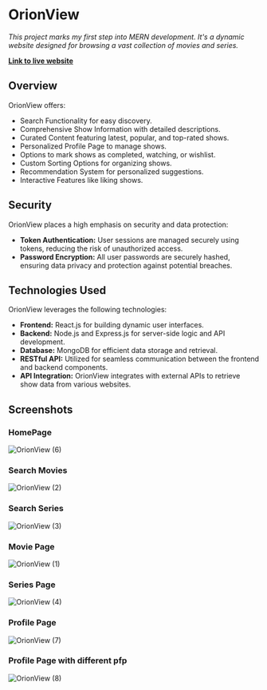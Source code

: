# OrionView

*This project marks my first step into MERN development. It's a dynamic website designed for browsing a vast collection of movies and series.*

**[Link to live website](https://orion-view-frontend.vercel.app/)**

## Overview

OrionView offers:
- Search Functionality for easy discovery.
- Comprehensive Show Information with detailed descriptions.
- Curated Content featuring latest, popular, and top-rated shows.
- Personalized Profile Page to manage shows.
- Options to mark shows as completed, watching, or wishlist.
- Custom Sorting Options for organizing shows.
- Recommendation System for personalized suggestions.
- Interactive Features like liking shows.

## Security

OrionView places a high emphasis on security and data protection:
- **Token Authentication:** User sessions are managed securely using tokens, reducing the risk of unauthorized access.
- **Password Encryption:** All user passwords are securely hashed, ensuring data privacy and protection against potential breaches.

## Technologies Used

OrionView leverages the following technologies:
- **Frontend:** React.js for building dynamic user interfaces.
- **Backend:** Node.js and Express.js for server-side logic and API development.
- **Database:** MongoDB for efficient data storage and retrieval.
- **RESTful API:** Utilized for seamless communication between the frontend and backend components.
- **API Integration:** OrionView integrates with external APIs to retrieve show data from various websites.

## Screenshots

### HomePage
![OrionView (6)](https://github.com/atharva-khewle/OrionView/assets/120433600/487c2405-9f36-45d7-8de4-b3b7508b0c57)

### Search Movies
![OrionView (2)](https://github.com/atharva-khewle/OrionView/assets/120433600/ddc51e0b-353f-4df0-850a-808f09931cad)

### Search Series
![OrionView (3)](https://github.com/atharva-khewle/OrionView/assets/120433600/3c5998d2-767f-441e-9fbc-6b77bee26534)

### Movie Page
![OrionView (1)](https://github.com/atharva-khewle/OrionView/assets/120433600/71235ea5-c274-446d-a337-b5123d75e87a)

### Series Page
![OrionView (4)](https://github.com/atharva-khewle/OrionView/assets/120433600/0db7a4be-6c16-4995-9201-d0667a94b545)

### Profile Page
![OrionView (7)](https://github.com/atharva-khewle/OrionView/assets/120433600/d411abc6-1016-49f2-aaaf-78e953c452c0)

### Profile Page with different pfp
![OrionView (8)](https://github.com/atharva-khewle/OrionView/assets/120433600/667afb21-f7c4-4ba6-b04f-07e9c478417b)
